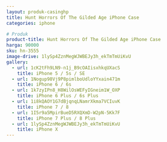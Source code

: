 ```yaml
---
layout: produk-casinghp
title: Hunt Horrors Of The Gilded Age iPhone Case
categories: iphone

# Produk
product-title: Hunt Horrors Of The Gilded Age iPhone Case
harga: 90000
sku: hn-3555
image-drive: 1lySp4ZznMegWJWBEJy3h_ekTmTmUiKvU
gallery:
  - url: 1cK2tFh9LN9-n1j_B9cOAIisxhkqUXacS
    title: iPhone 5 / 5s / SE
  - url: 1Nogup98Vj9P8pimlboUdloYYxain471m
    title: iPhone 6 / 6s
  - url: 1k7zyIPn8_H8WilOsWEFyIGneim1W_OXP
    title: iPhone 6 Plus / 6s Plus
  - url: 1i8kQAOY1G7dBjqnqLNamrXkma7VCIuvK
    title: iPhone 7 / 8
  - url: 1I5r9a5MpirBueD5RXQXmD-W2pN-5Kk7F
    title: iPhone 7 Plus / 8 Plus
  - url: 1lySp4ZznMegWJWBEJy3h_ekTmTmUiKvU
    title: iPhone X
---
```


